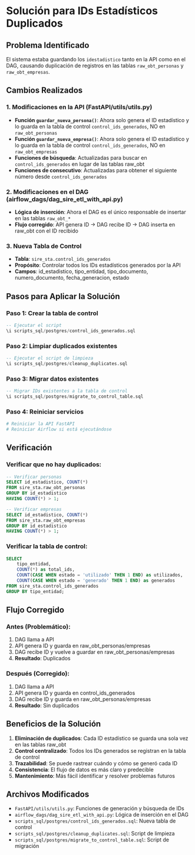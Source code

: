 # Solución para IDs Estadísticos Duplicados

## Problema Identificado
El sistema estaba guardando los `idestadistico` tanto en la API como en el DAG, causando duplicación de registros en las tablas `raw_obt_personas` y `raw_obt_empresas`.

## Cambios Realizados

### 1. Modificaciones en la API (FastAPI/utils/utils.py)
- **Función `guardar_nueva_persona()`**: Ahora solo genera el ID estadístico y lo guarda en la tabla de control `control_ids_generados`, NO en `raw_obt_personas`
- **Función `guardar_nueva_empresa()`**: Ahora solo genera el ID estadístico y lo guarda en la tabla de control `control_ids_generados`, NO en `raw_obt_empresas`
- **Funciones de búsqueda**: Actualizadas para buscar en `control_ids_generados` en lugar de las tablas raw_obt
- **Funciones de consecutivo**: Actualizadas para obtener el siguiente número desde `control_ids_generados`

### 2. Modificaciones en el DAG (airflow_dags/dag_sire_etl_with_api.py)
- **Lógica de inserción**: Ahora el DAG es el único responsable de insertar en las tablas `raw_obt_*`
- **Flujo corregido**: API genera ID → DAG recibe ID → DAG inserta en raw_obt con el ID recibido

### 3. Nueva Tabla de Control
- **Tabla**: `sire_sta.control_ids_generados`
- **Propósito**: Controlar todos los IDs estadísticos generados por la API
- **Campos**: id_estadistico, tipo_entidad, tipo_documento, numero_documento, fecha_generacion, estado

## Pasos para Aplicar la Solución

### Paso 1: Crear la tabla de control
```sql
-- Ejecutar el script
\i scripts_sql/postgres/control_ids_generados.sql
```

### Paso 2: Limpiar duplicados existentes
```sql
-- Ejecutar el script de limpieza
\i scripts_sql/postgres/cleanup_duplicates.sql
```

### Paso 3: Migrar datos existentes
```sql
-- Migrar IDs existentes a la tabla de control
\i scripts_sql/postgres/migrate_to_control_table.sql
```

### Paso 4: Reiniciar servicios
```bash
# Reiniciar la API FastAPI
# Reiniciar Airflow si está ejecutándose
```

## Verificación

### Verificar que no hay duplicados:
```sql
-- Verificar personas
SELECT id_estadistico, COUNT(*) 
FROM sire_sta.raw_obt_personas 
GROUP BY id_estadistico 
HAVING COUNT(*) > 1;

-- Verificar empresas
SELECT id_estadistico, COUNT(*) 
FROM sire_sta.raw_obt_empresas 
GROUP BY id_estadistico 
HAVING COUNT(*) > 1;
```

### Verificar la tabla de control:
```sql
SELECT 
    tipo_entidad,
    COUNT(*) as total_ids,
    COUNT(CASE WHEN estado = 'utilizado' THEN 1 END) as utilizados,
    COUNT(CASE WHEN estado = 'generado' THEN 1 END) as generados
FROM sire_sta.control_ids_generados
GROUP BY tipo_entidad;
```

## Flujo Corregido

### Antes (Problemático):
1. DAG llama a API
2. API genera ID y guarda en raw_obt_personas/empresas
3. DAG recibe ID y vuelve a guardar en raw_obt_personas/empresas
4. **Resultado**: Duplicados

### Después (Corregido):
1. DAG llama a API
2. API genera ID y guarda en control_ids_generados
3. DAG recibe ID y guarda en raw_obt_personas/empresas
4. **Resultado**: Sin duplicados

## Beneficios de la Solución

1. **Eliminación de duplicados**: Cada ID estadístico se guarda una sola vez en las tablas raw_obt
2. **Control centralizado**: Todos los IDs generados se registran en la tabla de control
3. **Trazabilidad**: Se puede rastrear cuándo y cómo se generó cada ID
4. **Consistencia**: El flujo de datos es más claro y predecible
5. **Mantenimiento**: Más fácil identificar y resolver problemas futuros

## Archivos Modificados

- `FastAPI/utils/utils.py`: Funciones de generación y búsqueda de IDs
- `airflow_dags/dag_sire_etl_with_api.py`: Lógica de inserción en el DAG
- `scripts_sql/postgres/control_ids_generados.sql`: Nueva tabla de control
- `scripts_sql/postgres/cleanup_duplicates.sql`: Script de limpieza
- `scripts_sql/postgres/migrate_to_control_table.sql`: Script de migración
